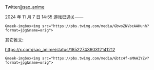 Twitter[@sao_anime](https://x.com/sao_anime/status/1854402349412106416)

2024 年 11 月 7 日 14:55
游戏已通关——

`Gmeek-imgbox<img src="https://pbs.twimg.com/media/GbwoZNVbcAAHunh?format=jpg&name=orig">`

其它推文:

https://x.com/sao_anime/status/1852274390312141212

`Gmeek-imgbox<img src="https://pbs.twimg.com/media/Gbtc4f-aMAAIYZv?format=jpg&name=orig">`